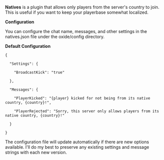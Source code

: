 [](http://forum.rustoxide.com/plugins/678/rate)
**Natives**  is a plugin that allows only players from the server's country to join. This is useful if you want to keep your playerbase somewhat localized.

**Configuration** 

You can configure the chat name, messages, and other settings in the natives.json file under the oxide/config directory.

**Default Configuration** 

````
{

  "Settings": {

    "BroadcastKick": "true"

  },

  "Messages": {

    "PlayerKicked": "{player} kicked for not being from its native country, {country}!",

    "PlayerRejected": "Sorry, this server only allows players from its native country, {country}!"

  }

}
````

The configuration file will update automatically if there are new options available. I'll do my best to preserve any existing settings and message strings with each new version.